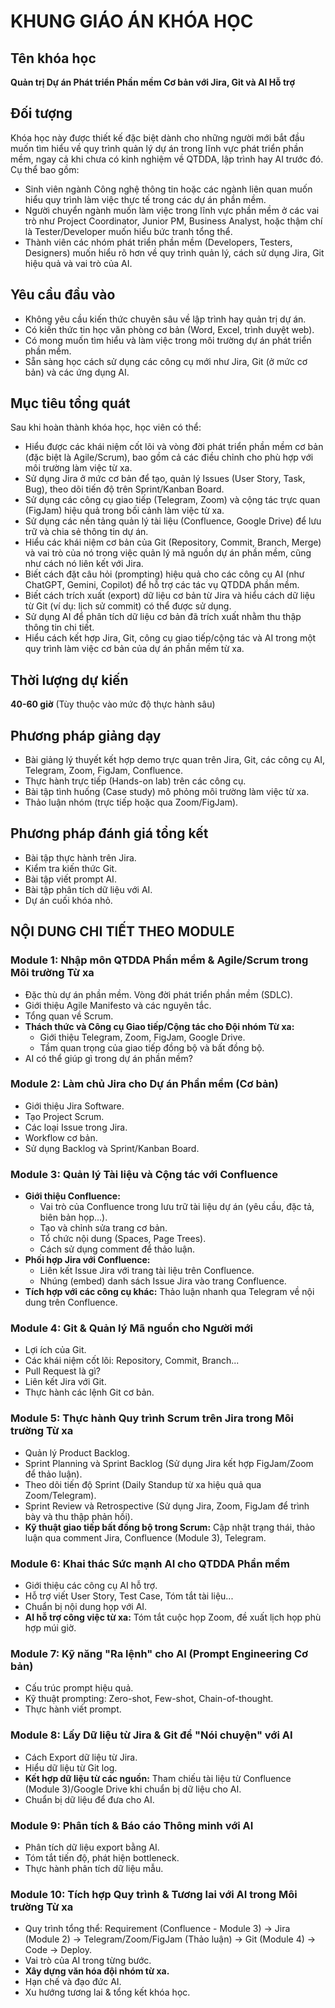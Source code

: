 # KHUNG GIÁO ÁN KHÓA HỌC

## Tên khóa học

**Quản trị Dự án Phát triển Phần mềm Cơ bản với Jira, Git và AI Hỗ trợ**

## Đối tượng

Khóa học này được thiết kế đặc biệt dành cho những người mới bắt đầu muốn tìm hiểu về quy trình quản lý dự án trong lĩnh vực phát triển phần mềm, ngay cả khi chưa có kinh nghiệm về QTDDA, lập trình hay AI trước đó. Cụ thể bao gồm:

- Sinh viên ngành Công nghệ thông tin hoặc các ngành liên quan muốn hiểu quy trình làm việc thực tế trong các dự án phần mềm.
- Người chuyển ngành muốn làm việc trong lĩnh vực phần mềm ở các vai trò như Project Coordinator, Junior PM, Business Analyst, hoặc thậm chí là Tester/Developer muốn hiểu bức tranh tổng thể.
- Thành viên các nhóm phát triển phần mềm (Developers, Testers, Designers) muốn hiểu rõ hơn về quy trình quản lý, cách sử dụng Jira, Git hiệu quả và vai trò của AI.

## Yêu cầu đầu vào

- Không yêu cầu kiến thức chuyên sâu về lập trình hay quản trị dự án.
- Có kiến thức tin học văn phòng cơ bản (Word, Excel, trình duyệt web).
- Có mong muốn tìm hiểu và làm việc trong môi trường dự án phát triển phần mềm.
- Sẵn sàng học cách sử dụng các công cụ mới như Jira, Git (ở mức cơ bản) và các ứng dụng AI.

## Mục tiêu tổng quát

Sau khi hoàn thành khóa học, học viên có thể:

- Hiểu được các khái niệm cốt lõi và vòng đời phát triển phần mềm cơ bản (đặc biệt là Agile/Scrum), bao gồm cả các điều chỉnh cho phù hợp với môi trường làm việc từ xa.
- Sử dụng Jira ở mức cơ bản để tạo, quản lý Issues (User Story, Task, Bug), theo dõi tiến độ trên Sprint/Kanban Board.
- Sử dụng các công cụ giao tiếp (Telegram, Zoom) và cộng tác trực quan (FigJam) hiệu quả trong bối cảnh làm việc từ xa.
- Sử dụng các nền tảng quản lý tài liệu (Confluence, Google Drive) để lưu trữ và chia sẻ thông tin dự án.
- Hiểu các khái niệm cơ bản của Git (Repository, Commit, Branch, Merge) và vai trò của nó trong việc quản lý mã nguồn dự án phần mềm, cũng như cách nó liên kết với Jira.
- Biết cách đặt câu hỏi (prompting) hiệu quả cho các công cụ AI (như ChatGPT, Gemini, Copilot) để hỗ trợ các tác vụ QTDDA phần mềm.
- Biết cách trích xuất (export) dữ liệu cơ bản từ Jira và hiểu cách dữ liệu từ Git (ví dụ: lịch sử commit) có thể được sử dụng.
- Sử dụng AI để phân tích dữ liệu cơ bản đã trích xuất nhằm thu thập thông tin chi tiết.
- Hiểu cách kết hợp Jira, Git, công cụ giao tiếp/cộng tác và AI trong một quy trình làm việc cơ bản của dự án phần mềm từ xa.

## Thời lượng dự kiến

**40-60 giờ** (Tùy thuộc vào mức độ thực hành sâu)

## Phương pháp giảng dạy

- Bài giảng lý thuyết kết hợp demo trực quan trên Jira, Git, các công cụ AI, Telegram, Zoom, FigJam, Confluence.
- Thực hành trực tiếp (Hands-on lab) trên các công cụ.
- Bài tập tình huống (Case study) mô phỏng môi trường làm việc từ xa.
- Thảo luận nhóm (trực tiếp hoặc qua Zoom/FigJam).

## Phương pháp đánh giá tổng kết

- Bài tập thực hành trên Jira.
- Kiểm tra kiến thức Git.
- Bài tập viết prompt AI.
- Bài tập phân tích dữ liệu với AI.
- Dự án cuối khóa nhỏ.

## NỘI DUNG CHI TIẾT THEO MODULE

### Module 1: Nhập môn QTDDA Phần mềm & Agile/Scrum trong Môi trường Từ xa

- Đặc thù dự án phần mềm. Vòng đời phát triển phần mềm (SDLC).
- Giới thiệu Agile Manifesto và các nguyên tắc.
- Tổng quan về Scrum.
- **Thách thức và Công cụ Giao tiếp/Cộng tác cho Đội nhóm Từ xa:**
  - Giới thiệu Telegram, Zoom, FigJam, Google Drive.
  - Tầm quan trọng của giao tiếp đồng bộ và bất đồng bộ.
- AI có thể giúp gì trong dự án phần mềm?

### Module 2: Làm chủ Jira cho Dự án Phần mềm (Cơ bản)

- Giới thiệu Jira Software.
- Tạo Project Scrum.
- Các loại Issue trong Jira.
- Workflow cơ bản.
- Sử dụng Backlog và Sprint/Kanban Board.

### Module 3: Quản lý Tài liệu và Cộng tác với Confluence

- **Giới thiệu Confluence:**
  - Vai trò của Confluence trong lưu trữ tài liệu dự án (yêu cầu, đặc tả, biên bản họp...).
  - Tạo và chỉnh sửa trang cơ bản.
  - Tổ chức nội dung (Spaces, Page Trees).
  - Cách sử dụng comment để thảo luận.
- **Phối hợp Jira với Confluence:**
  - Liên kết Issue Jira với trang tài liệu trên Confluence.
  - Nhúng (embed) danh sách Issue Jira vào trang Confluence.
- **Tích hợp với các công cụ khác:** Thảo luận nhanh qua Telegram về nội dung trên Confluence.

### Module 4: Git & Quản lý Mã nguồn cho Người mới

- Lợi ích của Git.
- Các khái niệm cốt lõi: Repository, Commit, Branch...
- Pull Request là gì?
- Liên kết Jira với Git.
- Thực hành các lệnh Git cơ bản.

### Module 5: Thực hành Quy trình Scrum trên Jira trong Môi trường Từ xa

- Quản lý Product Backlog.
- Sprint Planning và Sprint Backlog (Sử dụng Jira kết hợp FigJam/Zoom để thảo luận).
- Theo dõi tiến độ Sprint (Daily Standup từ xa hiệu quả qua Zoom/Telegram).
- Sprint Review và Retrospective (Sử dụng Jira, Zoom, FigJam để trình bày và thu thập phản hồi).
- **Kỹ thuật giao tiếp bất đồng bộ trong Scrum:** Cập nhật trạng thái, thảo luận qua comment Jira, Confluence (Module 3), Telegram.

### Module 6: Khai thác Sức mạnh AI cho QTDDA Phần mềm

- Giới thiệu các công cụ AI hỗ trợ.
- Hỗ trợ viết User Story, Test Case, Tóm tắt tài liệu...
- Chuẩn bị nội dung họp với AI.
- **AI hỗ trợ công việc từ xa:** Tóm tắt cuộc họp Zoom, đề xuất lịch họp phù hợp múi giờ.

### Module 7: Kỹ năng "Ra lệnh" cho AI (Prompt Engineering Cơ bản)

- Cấu trúc prompt hiệu quả.
- Kỹ thuật prompting: Zero-shot, Few-shot, Chain-of-thought.
- Thực hành viết prompt.

### Module 8: Lấy Dữ liệu từ Jira & Git để "Nói chuyện" với AI

- Cách Export dữ liệu từ Jira.
- Hiểu dữ liệu từ Git log.
- **Kết hợp dữ liệu từ các nguồn:** Tham chiếu tài liệu từ Confluence (Module 3)/Google Drive khi chuẩn bị dữ liệu cho AI.
- Chuẩn bị dữ liệu để đưa cho AI.

### Module 9: Phân tích & Báo cáo Thông minh với AI

- Phân tích dữ liệu export bằng AI.
- Tóm tắt tiến độ, phát hiện bottleneck.
- Thực hành phân tích dữ liệu mẫu.

### Module 10: Tích hợp Quy trình & Tương lai với AI trong Môi trường Từ xa

- Quy trình tổng thể: Requirement (Confluence - Module 3) -> Jira (Module 2) -> Telegram/Zoom/FigJam (Thảo luận) -> Git (Module 4) -> Code -> Deploy.
- Vai trò của AI trong từng bước.
- **Xây dựng văn hóa đội nhóm từ xa.**
- Hạn chế và đạo đức AI.
- Xu hướng tương lai & tổng kết khóa học.

